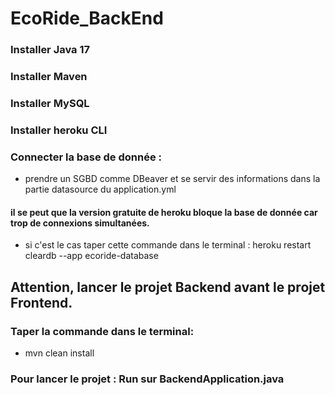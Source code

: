 # EcoRide_BackEnd
### Installer Java 17

### Installer Maven

### Installer MySQL

### Installer heroku CLI

### Connecter la base de donnée : 
* prendre un SGBD comme DBeaver et se servir des informations dans la partie datasource du application.yml

#### il se peut que la version gratuite de heroku bloque la base de donnée car trop de connexions simultanées.
* si c'est le cas taper cette commande dans le terminal : heroku restart cleardb --app ecoride-database

## Attention, lancer le projet Backend avant le projet Frontend.

### Taper la commande dans le terminal: 
* mvn clean install

### Pour lancer le projet : Run sur BackendApplication.java



